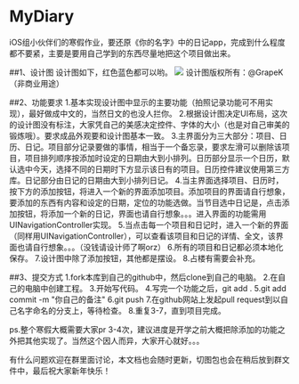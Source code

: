 # MyDiary
iOS组小伙伴们的寒假作业，要还原《你的名字》中的日记app，完成到什么程度都不要紧，主要是要用自己学到的东西尽量地把这个项目做出来。

##1、设计图
设计图如下，红色蓝色都可以哟。
![](http://img.ui.cn/data/file/4/6/7/924764.png?imageMogr2/auto-orient/format/jpg/strip/thumbnail/!1800%3E/quality/90/)
设计图版权所有：@GrapeK （非商业用途）

##2、功能要求
1.基本实现设计图中显示的主要功能（拍照记录功能可不用实现），最好做成中文的，当然日文的也没人拦你。
2.根据设计图决定UI布局，这次的设计图没有标注，大家凭自己的美感决定控件、字体的大小（也是对自己审美的锻炼哦）。要求成品外观要和设计图基本一致。
3.主界面分为三大部分：项目、日历、日记。项目部分记录要做的事情，相当于一个备忘录，要求左滑可以删除该项目，项目排列顺序按添加时设定的日期由大到小排列。日历部分显示一个日历，默认选中今天，选择不同的日期时下方显示该日有的项目。日历控件建议使用第三方库。日记部分由日记的日期由大到小排列日记。
4.当主界面选择项目、日历时，按下方的添加按钮，将进入一个新的界面添加项目。添加项目的界面请自行想象，要添加的东西有内容和设定的日期，定位的功能选做。当节目选中日记是，点击添加按钮，将添加一个新的日记，界面也请自行想象。。。进入界面的功能需用UINavigationController实现。
5.当点击每一个项目和日记时，进入一个新的界面（同样用UINavigationController），可以查看该项目和日记的详情、全文，该界面也请自行想象。。。（没钱请设计师了啊orz）
6.所有的项目和日记都必须本地化保存。
7.设计图中除了添加按钮，其他都是摆设。
8.占楼有需要会补充。

##3、提交方式
1.fork本库到自己的github中，然后clone到自己的电脑。
2.在自己的电脑中创建工程。
3.开始写代码。
4.写完一个功能之后，git add .
5.git add commit -m "你自己的备注"
6.git push
7.在github网站上发起pull request到以自己名字命名的分支上，等待检查。
8.重复3-7，直到项目完成。

ps.整个寒假大概需要大家pr 3-4次，建议进度是开学之前大概把除添加的功能之外把其他实现了。当然这个因人而异，大家开心就好。。。

有什么问题欢迎在群里面讨论，本文档也会随时更新，切图包也会在稍后放到群文件中，最后祝大家新年快乐！

